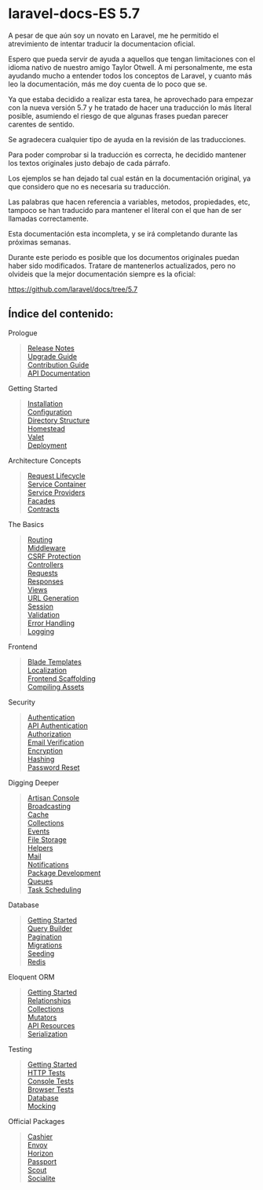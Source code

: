 # laravel-docs-ES 5.7

A pesar de que aún soy un novato en Laravel, me he permitido el atrevimiento de intentar traducir la documentacion oficial.

Espero que pueda servir de ayuda a aquellos que tengan limitaciones con el idioma nativo de nuestro amigo Taylor Otwell. A mi personalmente, me esta ayudando mucho a entender todos los conceptos de Laravel, y cuanto más leo la documentación, más me doy cuenta de lo poco que se.

Ya que estaba decidido a realizar esta tarea, he aprovechado para empezar con la nueva versión 5.7 y he tratado de hacer una traducción lo más literal posible, asumiendo el riesgo de que algunas frases puedan parecer carentes de sentido.

Se agradecera cualquier tipo de ayuda en la revisión de las traducciones.

Para poder comprobar si la traducción es correcta, he decidido mantener los textos originales justo debajo de cada párrafo.

Los ejemplos se han dejado tal cual están en la documentación original, ya que considero que no es necesaria su traducción.

Las palabras que hacen referencia a variables, metodos, propiedades, etc, tampoco se han traducido para mantener el literal con el que han de ser llamadas correctamente.

Esta documentación esta incompleta, y se irá completando durante las próximas semanas.

Durante este periodo es posible que los documentos originales puedan haber sido modificados. Tratare de mantenerlos actualizados, pero no olvideis que la mejor documentación siempre es la oficial:

https://github.com/laravel/docs/tree/5.7

## Índice del contenido:

Prologue
> [Release Notes](/releases-EN-ES.md)  
> [Upgrade Guide](/upgrade-EN-ES.md)  
> [Contribution Guide](/contributions-EN-ES.md)  
> [API Documentation](/5.7-EN-ES.md)  

Getting Started
> [Installation](/installation-EN-ES.md)  
> [Configuration](/configuration-EN-ES.md)  
> [Directory Structure](/structure-EN-ES.md)  
> [Homestead](/homestead-EN-ES.md)  
> [Valet](/valet-EN-ES.md)  
> [Deployment](/deployment-EN-ES.md)

Architecture Concepts
> [Request Lifecycle](/lifecycle-EN-ES.md)  
> [Service Container](/container-EN-ES.md)  
> [Service Providers](/providers-EN-ES.md)  
> [Facades](/facades-EN-ES.md)  
> [Contracts](/contracts-EN-ES.md)  

The Basics
> [Routing](/routing-EN-ES.md)  
> [Middleware](/middleware-EN-ES.md)  
> [CSRF Protection](/csrf-EN-ES.md)  
> [Controllers](/controllers-EN-ES.md)  
> [Requests](/request-EN-ES.md)  
> [Responses](/responses-EN-ES.md)  
> [Views](/views-EN-ES.md)  
> [URL Generation](/urls-EN-ES.md)  
> [Session](/session-EN-ES.md)  
> [Validation](/validation-EN-ES.md)  
> [Error Handling](/errors-EN-ES.md)  
> [Logging](/logging-EN-ES.md)  

Frontend
> [Blade Templates](/blade-EN-ES.md)  
> [Localization](/localization-EN-ES.md)  
> [Frontend Scaffolding](/frontend-EN-ES.md)  
> [Compiling Assets](/mix-EN-ES.md)  

Security
> [Authentication](/authentication-EN-ES.md)  
> [API Authentication](/passport-EN-ES.md)  
> [Authorization](/authorization-EN-ES.md)  
> [Email Verification](/verification-EN-ES.md)  
> [Encryption](/encryption-EN-ES.md)  
> [Hashing](/hashing-EN-ES.md)  
> [Password Reset](/passwords-EN-ES.md)  

Digging Deeper
> [Artisan Console](/artisan-EN-ES.md)  
> [Broadcasting](/broadcasting-EN-ES.md)  
> [Cache](/cache-EN-ES.md)  
> [Collections](/collections-EN-ES.md)  
> [Events](/events-EN-ES.md)  
> [File Storage](/filesystem-EN-ES.md)  
> [Helpers](/helpers-EN-ES.md)  
> [Mail](/mail-EN-ES.md)  
> [Notifications](/notifications-EN-ES.md)  
> [Package Development](/packages-EN-ES.md)  
> [Queues](/queues-EN-ES.md)  
> [Task Scheduling](/scheduling-EN-ES.md)  

Database
> [Getting Started](/database-EN-ES.md)  
> [Query Builder](/queries-EN-ES.md)  
> [Pagination](/pagination-EN-ES.md)  
> [Migrations](/migrations-EN-ES.md)  
> [Seeding](/seeding-EN-ES.md)  
> [Redis](/redis-EN-ES.md)  

Eloquent ORM
> [Getting Started](/eloquent-EN-ES.md)  
> [Relationships](/eloquent-relationships-EN-ES.md)  
> [Collections](/eloquent-collections-EN-ES.md)  
> [Mutators](/eloquent-mutators-EN-ES.md)  
> [API Resources](/eloquent-resources-EN-ES.md)  
> [Serialization](/eloquent-serialization-EN-ES.md)

Testing
> [Getting Started](/testing-EN-ES.md)  
> [HTTP Tests](/http-tests-EN-ES.md)  
> [Console Tests](/console-EN-ES.md)  
> [Browser Tests](/dusk-EN-ES.md)  
> [Database](/database-testing-EN-ES.md)  
> [Mocking](/mocking-EN-ES.md)  

Official Packages
> [Cashier](/billing-EN-ES.md)  
> [Envoy](/envoy-EN-ES.md)  
> [Horizon](/horizon-EN-ES.md)  
> [Passport](/passport-EN-ES.md)  
> [Scout](/scout-EN-ES.md)  
> [Socialite](/socialite-EN-ES.md)  
